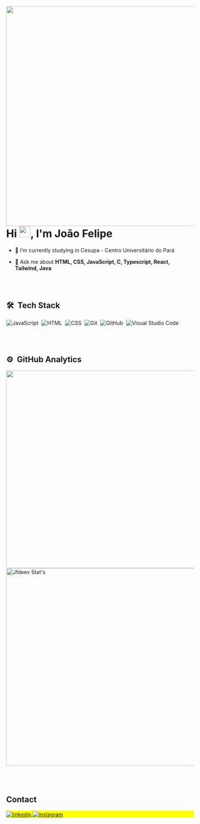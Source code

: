 <img align="right" height="590em" src="https://raw.githubusercontent.com/gist/Jfdeev/1fc1f9140e2aea2a75f6698a6cf06837/raw/0f9fc9231d7b1f6a588502a730f62bb27c2c718f/githubcard2.svg"/>
<h1 align="left">Hi <img src="https://raw.githubusercontent.com/kaueMarques/kaueMarques/master/hi.gif" height="30px">, I'm João Felipe</h1>



- 🔭 I’m currently studying in Cesupa - Centro Universitário do Pará

- 💬 Ask me about **HTML, CSS, JavaScript, C, Typescript, React, Tailwind, Java**





<br><br>

## 🛠 &nbsp;Tech Stack

![JavaScript](https://img.shields.io/badge/-JavaScript-05122A?style=flat&logo=javascript)&nbsp;
![HTML](https://img.shields.io/badge/-HTML-05122A?style=flat&logo=HTML5)&nbsp;
![CSS](https://img.shields.io/badge/-CSS-05122A?style=flat&logo=CSS3&logoColor=1572B6)&nbsp;
![Git](https://img.shields.io/badge/-Git-05122A?style=flat&logo=git)&nbsp;
![GitHub](https://img.shields.io/badge/-GitHub-05122A?style=flat&logo=github)&nbsp;
![Visual Studio Code](https://img.shields.io/badge/-Visual%20Studio%20Code-05122A?style=flat&logo=visual-studio-code&logoColor=007ACC)&nbsp;

<br><br>

## ⚙️ &nbsp;GitHub Analytics

<p align="left">
<img width="530em" src="https://github-readme-stats.vercel.app/api?username=Jfdeev&show_icons=true&theme=vision-friendly-dark"/>
<img width="530em" src="https://github-readme-stats.vercel.app/api/top-langs/?username=Jfdeev&layout=compact&theme=vision-friendly-dark" alt="Jfdeev Stat's"/>
</p>


<br><br>

## Contact

<p align="left" style="background:yellow">
<a href="https://www.linkedin.com/in/joão-felipe-28855b238/" target="_blank">
  <img align="center" src="https://img.shields.io/badge/-Jfdeev-05122A?style=flat&logo=linkedin" alt="linkedin"/>
</a>
<a href="https://www.instagram.com/joaofsoarez/" target="_blank">
 <img align="center" src="https://img.shields.io/badge/-joaofsoarez-05122A?style=flat&logo=instagram" alt="instagram"/>
</a>
</p>
